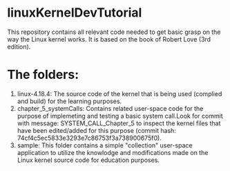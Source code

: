 # linuxKernelDevTutorial
This repository contains all relevant code needed to get basic grasp on the way the Linux kernel works. It is based on the book of Robert Love (3rd edition).

# The folders:
1. linux-4.18.4: The source code of the kernel that is being used (complied and build) for the learning purposes.
2. chapter_5_systemCalls: Contains related user-space code for the purpose of implemeting and testing a basic system call.Look for commit with message: SYSTEM_CALL_Chapter_5 to inspect the kernel files that have been edited/added for this purpose (commit hash: 74cf4c5ec5833e3293e7c86753f3a738900675f0).
3. sample: This folder contains a simple "collection" user-space application to utilize the knowlodge and modifications made on the Linux kernel source code for education purposes.

